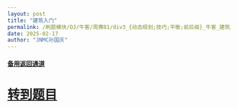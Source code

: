```yaml
---
layout: post
title: "建筑入门"
permalink: /刷题模块/OJ/牛客/周赛81/div3_{动态规划;技巧;平衡;前后缀}_牛客_建筑入门.md/
date: 2025-02-17
author: "JNMC孙国庆"
---
```


#### [备用返回通道](../../README.md)
# [转到题目](https://ac.nowcoder.com/acm/contest/101921/E)